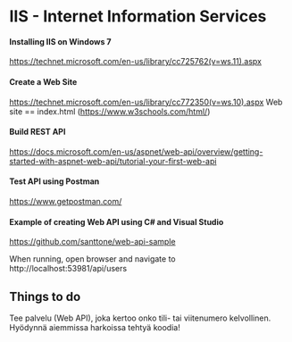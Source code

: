 # IIS - Internet Information Services

#### Installing IIS on Windows 7
https://technet.microsoft.com/en-us/library/cc725762(v=ws.11).aspx

#### Create a Web Site
https://technet.microsoft.com/en-us/library/cc772350(v=ws.10).aspx
Web site == index.html (https://www.w3schools.com/html/)

#### Build REST API
https://docs.microsoft.com/en-us/aspnet/web-api/overview/getting-started-with-aspnet-web-api/tutorial-your-first-web-api


#### Test API using Postman
https://www.getpostman.com/

#### Example of creating Web API using C# and Visual Studio
https://github.com/santtone/web-api-sample

When running, open browser and navigate to http://localhost:53981/api/users


## Things to do
Tee palvelu (Web API), joka kertoo onko tili- tai viitenumero kelvollinen. Hyödynnä aiemmissa harkoissa tehtyä koodia!
